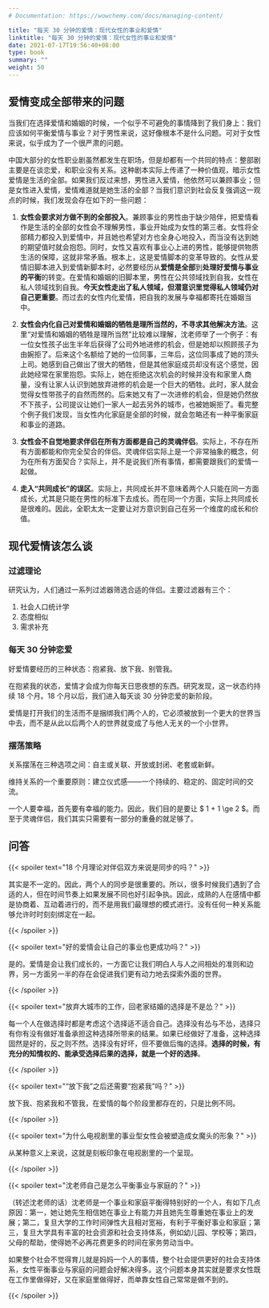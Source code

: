 ```yaml
---
# Documentation: https://wowchemy.com/docs/managing-content/

title: "每天 30 分钟的爱情：现代女性的事业和爱情"
linktitle: "每天 30 分钟的爱情：现代女性的事业和爱情"
date: 2021-07-17T19:56:40+08:00
type: book
summary: ""
weight: 50
---
```


<!--more-->

## 爱情变成全部带来的问题

当我们在选择爱情和婚姻的时候，一个似乎不可避免的事情降到了我们身上：我们应该如何平衡爱情与事业？对于男性来说，这好像根本不是什么问题。可对于女性来说，似乎成为了一个很严肃的问题。

中国大部分的女性职业剧虽然都发生在职场，但是却都有一个共同的特点：整部剧主要是在谈恋爱，和职业没有关系。这种剧本实际上传递了一种价值观，暗示女性爱情是生活的全部。如果我们反过来想，男性进入爱情，他依然可以兼顾事业；但是女性进入爱情，爱情难道就是她生活的全部？当我们意识到社会反复强调这一观点的时候，我们发现会存在如下的一些问题：

1. **女性会要求对方做不到的全部投入**。兼顾事业的男性由于缺少陪伴，把爱情看作是生活的全部的女性会不理解男性，事业开始成为女性的第三者。女性将全部精力都投入到爱情中，并且她也希望对方也全身心地投入，而当没有达到她的期望值时就会抱怨。同时，女性又喜欢有事业心上进的男性，能够提供物质生活的保障，这就非常矛盾。根本上，这是爱情脚本的变革导致的。女性从爱情旧脚本进入到爱情新脚本时，必然要经历从**爱情是全部**到**处理好爱情与事业的平衡**的转变。在爱情和婚姻的旧脚本里，男性在公共领域找到自我，女性在私人领域找到自我。**今天女性走出了私人领域，但潜意识里觉得私人领域仍对自己更重要**。而过去的女性内化爱情，把自我的发展与幸福都寄托在婚姻当中。

2. **女性会内化自己对爱情和婚姻的牺牲是理所当然的，不寻求其他解决方法**。这里“对爱情和婚姻的牺牲是理所当然”比较难以理解，沈老师举了一个例子：有一位女性孩子出生半年后获得了公司外地进修的机会，但是她却以照顾孩子为由婉拒了。后来这个名额给了她的一位同事，三年后，这位同事成了她的顶头上司。她感到自己做出了很大的牺牲，但是其他家庭成员却没有这个感觉，因此她经常在家里抱怨。实际上，她在拒绝这次机会的时候并没有和家里人商量，没有让家人认识到她放弃进修的机会是一个巨大的牺牲。此时，家人就会觉得女性带孩子的自然而然的。后来她又有了一次进修的机会，但是她仍然放不下孩子，公司提议让她们一家人一起去另外的城市，也被她婉拒了。看完整个例子我们发现，当女性内化家庭是全部的时候，就会忽略还有一种平衡家庭和事业的道路。

3. **女性会不自觉地要求伴侣在所有方面都是自己的灵魂伴侣**。实际上，不存在所有方面都能和你完全契合的伴侣。灵魂伴侣实际上是一个非常抽象的概念，何为在所有方面契合？实际上，并不是说我们所有事情，都需要跟我们的爱情一起做。

4. **走入“共同成长”的误区**。实际上，共同成长并不意味着两个人只能在同一方面成长，尤其是只能在男性的标准下去成长。而在同一个方面，实际上共同成长是很难的。因此，全职太太一定要让对方意识到自己在另一个维度的成长和价值。

## 现代爱情该怎么谈

### 过滤理论

研究认为，人们通过一系列过滤器筛选合适的伴侣。主要过滤器有三个：

1. 社会人口统计学
2. 态度相似
3. 需求补充

### 每天 30 分钟恋爱

好爱情要经历的三种状态：抱紧我、放下我、别管我。

在抱紧我的状态，爱情才会成为你每天日思夜想的东西。研究发现，这一状态约持续 18 个月。18 个月以后，我们进入每天谈 30 分钟恋爱的新阶段。

爱情是打开我们的生活而不是捆绑我们两个人的，它必须被放到一个更大的世界当中去，而不是从此以后两个人的世界就变成了与他人无关的一个小世界。

### 摆荡策略

关系摆荡在三种选项之间：自主或关联、开放或封闭、老套或新鲜。

维持关系的一个重要原则：建立仪式感——一个持续的、稳定的、固定时间的交流。

一个人要幸福，首先要有幸福的能力。因此，我们目的是要让 $ 1 + 1 \ge 2 $。而至于灵魂伴侣，我们其实只需要有一部分的重叠的就足够了。

## 问答

{{< spoiler text="18 个月理论对伴侣双方来说是同步的吗？" >}}

其实是不一定的。因此，两个人的同步是很重要的。所以，很多时候我们遇到了合适的人，但在时间节奏上如果发展不同也好引起争执。因此，成熟的人在感情中都是协商着、互动着进行的，而不是用我们最理想的模式进行。没有任何一种关系能够允许时时刻刻绑定在一起。

{{< /spoiler >}}

{{< spoiler text="好的爱情会让自己的事业也更成功吗？" >}}

是的。爱情是会让我们成长的，一方面它让我们明白人与人之间相处的准则和边界，另一方面另一半的存在会促进我们更有动力地去探索外面的世界。

{{< /spoiler >}}

{{< spoiler text="放弃大城市的工作，回老家结婚的选择是不是怂？" >}}

每一个人在做选择时都是考虑这个选择适不适合自己。选择没有怂与不怂，选择只有你有没有做好准备承担这种选择所带来的结果。如果已经做好了准备，这种选择固然是好的，反之则不然。选择没有好坏，但不要做后悔的选择。**选择的时候，有充分的知情权的、能承受选择后果的选择，就是一个好的选择**。

{{< /spoiler >}}

{{< spoiler text="“放下我”之后还需要“抱紧我”吗？" >}}

放下我、抱紧我和不管我，在爱情的每个阶段里都存在的，只是比例不同。

{{< /spoiler >}}

{{< spoiler text="为什么电视剧里的事业型女性会被塑造成女魔头的形象？" >}}

从某种意义上来说，这就是刻板印象在电视剧里的一个呈现。

{{< /spoiler >}}

{{< spoiler text="沈老师自己是怎么平衡事业与家庭的？" >}}

（转述沈老师的话）沈老师是一个事业和家庭平衡得特别好的一个人，有如下几点原因：第一，她让她先生相信她在事业上有能力并且她先生尊重她在事业上的发展；第二，复旦大学的工作时间弹性大且相对宽裕，有利于平衡好事业和家庭；第三，复旦大学具有丰富的社会资源和社会支持体系，例如幼儿园、学校等；第四，父母的帮助，使得她不必再花费更多的时间在家务劳动当中。

如果整个社会不觉得育儿就是妈妈一个人的事情，整个社会提供更好的社会支持体系，女性平衡事业与家庭的问题会好解决得多。这个问题本身其实就是要求女性既在工作里做得好，又在家庭里做得好，而单靠女性自己常常是做不到的。

{{< /spoiler >}}